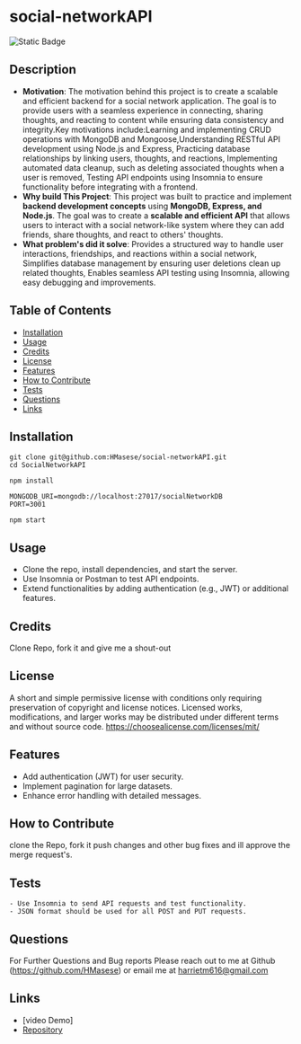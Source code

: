 # social-networkAPI
![Static Badge](https://img.shields.io/badge/License-MIT-green)

## Description

- **Motivation**: The motivation behind this project is to create a scalable and efficient backend for a social network application. The goal is to provide users with a seamless experience in connecting, sharing thoughts, and reacting to content while ensuring data consistency and integrity.Key motivations include:Learning and implementing CRUD operations with MongoDB and Mongoose,Understanding RESTful API development using Node.js and Express, Practicing database relationships by linking users, thoughts, and reactions, Implementing automated data cleanup, such as deleting associated thoughts when a user is removed, Testing API endpoints using Insomnia to ensure functionality before integrating with a frontend.
- **Why build This Project**: This project was built to practice and implement **backend development concepts** using **MongoDB, Express, and Node.js**. The goal was to create a **scalable and efficient API** that allows users to interact with a social network-like system where they can add friends, share thoughts, and react to others' thoughts.  
- **What problem's did it solve**: Provides a structured way to handle user interactions, friendships, and reactions within a social network, Simplifies database management by ensuring user deletions clean up related thoughts, Enables seamless API testing using Insomnia, allowing easy debugging and improvements.

## Table of Contents

- [Installation](#installation)
- [Usage](#usage)
- [Credits](#credits)
- [License](#license)
- [Features](#features)
- [How to Contribute](#how-to-contribute)
- [Tests](#tests)
- [Questions](#questions)
- [Links](#links)

## Installation
```
git clone git@github.com:HMasese/social-networkAPI.git
cd SocialNetworkAPI

npm install

MONGODB_URI=mongodb://localhost:27017/socialNetworkDB
PORT=3001

npm start
```

## Usage
- Clone the repo, install dependencies, and start the server.
- Use Insomnia or Postman to test API endpoints.
- Extend functionalities by adding authentication (e.g., JWT) or additional features.

## Credits
Clone Repo, fork it and give me a shout-out

## License
A short and simple permissive license with conditions only requiring preservation of copyright and license notices. Licensed works, modifications, and larger works may be distributed under different terms and without source code. https://choosealicense.com/licenses/mit/

## Features
- Add authentication (JWT) for user security.
- Implement pagination for large datasets.
- Enhance error handling with detailed messages.

## How to Contribute
clone the Repo, fork it push changes and other bug fixes and ill approve the merge request's.

## Tests
```
- Use Insomnia to send API requests and test functionality.
- JSON format should be used for all POST and PUT requests.
```

## Questions
For Further Questions and Bug reports Please reach out to me at Github (https://github.com/HMasese) or email me at harrietm616@gmail.com

## Links
- [video Demo]
- [Repository](https://github.com/HMasese/social-networkAPI)
